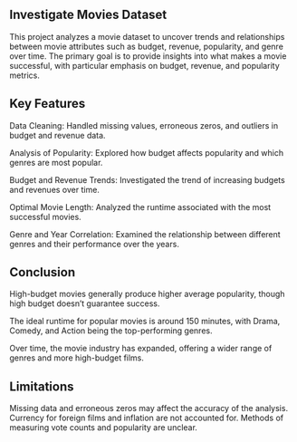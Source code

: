 ## Investigate Movies Dataset
This project analyzes a movie dataset to uncover trends and relationships between movie attributes such as budget, revenue, popularity, and genre over time. The primary goal is to provide insights into what makes a movie successful, with particular emphasis on budget, revenue, and popularity metrics.

## Key Features

Data Cleaning: Handled missing values, erroneous zeros, and outliers in budget and revenue data.

Analysis of Popularity: Explored how budget affects popularity and which genres are most popular.

Budget and Revenue Trends: Investigated the trend of increasing budgets and revenues over time.

Optimal Movie Length: Analyzed the runtime associated with the most successful movies.

Genre and Year Correlation: Examined the relationship between different genres and their performance over the years.

## Conclusion

High-budget movies generally produce higher average popularity, though high budget doesn’t guarantee success.

The ideal runtime for popular movies is around 150 minutes, with Drama, Comedy, and Action being the top-performing genres.

Over time, the movie industry has expanded, offering a wider range of genres and more high-budget films.

## Limitations
Missing data and erroneous zeros may affect the accuracy of the analysis.
Currency for foreign films and inflation are not accounted for.
Methods of measuring vote counts and popularity are unclear.